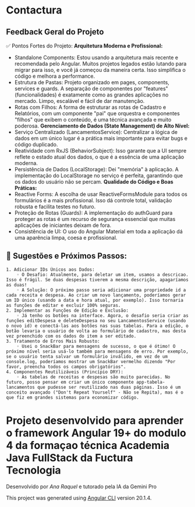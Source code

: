 # Contactura

## Feedback Geral do Projeto 

✅ Pontos Fortes do Projeto: 
  **Arquitetura Moderna e Profissional:**
  * Standalone Components: Estou usando a arquitetura mais recente e recomendada pelo Angular. Muitos projetos legados estão lutando para migrar para isso, e você já começou da maneira certa. Isso simplifica o código e melhora a performance.
* Estrutura de Pastas: Projeto organizado em pages, components, services e guards. A separação de componentes por "features" (funcionalidades) é exatamente como as grandes aplicações no mercado. Limpo, escalável e fácil de dar manutenção.
* Rotas com Filhos: A forma de estruturar as rotas de Cadastro e Relatórios, com um componente "pai" que orquestra e componentes "filhos" que exibem o conteúdo, é uma técnica avançada e muito poderosa.
   **Gerenciamento de Dados (State Management) de Alto Nível:**
* Serviço Centralizado (LancamentosService): Centralizar a lógica de dados em um único lugar é a prática mais importante para evitar bugs e código duplicado.
*  Reatividade com RxJS (BehaviorSubject): Isso garante que a UI sempre reflete o estado atual dos dados, o que é a essência de uma aplicação moderna.
* Persistência de Dados (LocalStorage): Dei "memória" à aplicação. A implementação do LocalStorage no serviço é perfeita, garantindo que os dados do usuário não se percam.
   **Qualidade do Código e Boas Práticas:**
* Reactive Forms: A escolha de usar ReactiveFormsModule para todos os formulários é a mais profissional. Isso dá controle total, validação robusta e facilita testes no futuro.
* Proteção de Rotas (Guards): A implementação do authGuard para proteger as rotas é um recurso de segurança essencial que muitas aplicações de iniciantes deixam de fora.
* Consistência de UI: O uso do Angular Material em toda a aplicação dá uma aparência limpa, coesa e profissional.
 ## 🚀 Sugestões e Próximos Passos:
   
    1. Adicionar IDs Únicos aos Dados:
        ◦ O Desafio: Atualmente, para deletar um item, usamos a descricao. Isso é frágil. Se duas despesas tiverem a mesma descrição, apagaríamos as duas!
        ◦ A Solução: O próximo passo seria adicionar uma propriedade id a cada receita e despesa. Ao criar um novo lançamento, poderíamos gerar um ID único (usando a data e hora atual, por exemplo). Isso tornaria as funções de editar e excluir 100% seguras.
    2. Implementar as Funções de Edição e Exclusão:
        ◦ Já tenho os botões na interface. Agora, o desafio seria criar as funções editDespesa e deleteDespesa no seu LancamentosService (usando o novo id) e conectá-las aos botões nas suas tabelas. Para a edição, o botão levaria o usuário de volta ao formulário de cadastro, mas desta vez preenchido com os dados do item a ser editado.
    3. Tratamento de Erros Mais Robusto:
        ◦ Usei o SnackBar para mensagens de sucesso, o que é ótimo! O próximo nível seria usá-lo também para mensagens de erro. Por exemplo, se o usuário tenta salvar um formulário inválido, em vez de um console.log, poderíamos mostrar um SnackBar vermelho dizendo "Por favor, preencha todos os campos obrigatórios".
    4. Componentes Reutilizáveis (Princípio DRY):
        ◦ As tabelas de receitas e despesas são muito parecidas. No futuro, posso pensar em criar um único componente app-tabela-lancamentos que pudesse ser reutilizado nas duas páginas. Isso é um conceito avançado ("Don't Repeat Yourself" - Não se Repita), mas é o que fiz em grandes sistemas para economizar código.

# Projeto desenvolvido para aprender o framework Angular 19+ do modulo 4 da formaçao técnica Academia Java FullStack da Fuctura Tecnologia

Desenvolvido por *Ana Raquel* e tutorado pela IA da Gemini Pro

This project was generated using [Angular CLI](https://github.com/angular/angular-cli) version 20.1.4.
